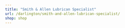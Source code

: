 ```yaml
---
title: "Smith & Allen Lubrican Specialist"
url: /darlington/smith-and-allen-lubrican-specialist/
shop: shop
---
```

